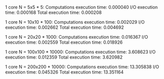 1 core N = 5x5 * 5: 
    Computations execution time: 0.000040
    I/O execution time: 0.000168
    Total execution time: 0.000208

1 core N = 10x10 * 100: 
    Computations execution time: 0.002029
    I/O execution time: 0.002662
    Total execution time: 0.004692

1 core N = 20x20 * 1000: 
    Computations execution time: 0.016367
    I/O execution time: 0.002559
    Total execution time: 0.018926

1 core N = 100x100 * 10000: 
    Computations execution time: 3.608623
    I/O execution time: 0.012359
    Total execution time: 3.620982

1 core N = 200x200 * 10000: 
    Computations execution time: 13.305838
    I/O execution time: 0.045326
    Total execution time: 13.351164
